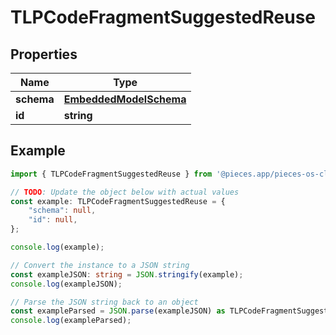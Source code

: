 
# TLPCodeFragmentSuggestedReuse


## Properties

Name | Type
------------ | -------------
**schema** | [**EmbeddedModelSchema**](EmbeddedModelSchema)
**id** | **string**

## Example

```typescript
import { TLPCodeFragmentSuggestedReuse } from '@pieces.app/pieces-os-client';

// TODO: Update the object below with actual values
const example: TLPCodeFragmentSuggestedReuse = {
    "schema": null,
    "id": null,
};

console.log(example);

// Convert the instance to a JSON string
const exampleJSON: string = JSON.stringify(example);
console.log(exampleJSON);

// Parse the JSON string back to an object
const exampleParsed = JSON.parse(exampleJSON) as TLPCodeFragmentSuggestedReuse;
console.log(exampleParsed);
```


